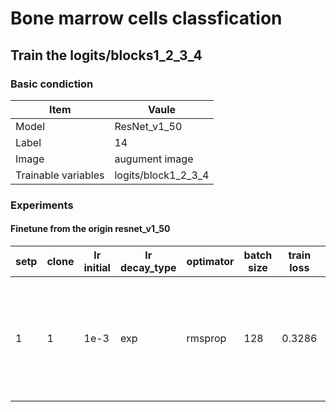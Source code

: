 # Bone marrow cells classfication
## Train the logits/blocks1_2_3_4
### Basic condiction
Item | Vaule
-----|--------
Model | ResNet_v1_50
Label | 14
Image | augument image
Trainable variables |logits/block1_2_3_4

### Experiments
#### Finetune from the origin resnet_v1_50
setp|clone|lr initial|lr decay_type|optimator|batch size|train loss|eval loss|train acc|eval acc|best model|备注
----|-----|----------|-------------|---------|----------|----------|---------|---------|--------|----------|----
1   |1    |1e-3      |exp          |rmsprop  |128       |0.3286    |0.6792   |84.99    |82.29   |23.56k    |拟合，但应该i还可以进一步提高
